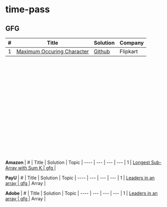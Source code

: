 # time-pass


## GFG

 | #  | Title | Solution | Company |
 ----  | --- | --- | --- |
  1  | <a href="https://practice.geeksforgeeks.org/problems/maximum-occuring-character-1587115620/1">Maximum Occuring Character | <a href="https://github.com/Pritanjan/time-pass/blob/main/String/Maximum%20Occuring%20Character.cpp"> Github | Flipkart

<br><br><br><br><br><br><br><br><br><br><br><br><br><br><br><br><br><br>
 <b> Amazon </b>
 | #  | Title | Solution | Topic |
 ----  | --- | --- | --- |
  1  |   <a href="https://practice.geeksforgeeks.org/problems/longest-sub-array-with-sum-k0809/1"> Longest Sub-Array with Sum K  | <a href="https://www.geeksforgeeks.org/longest-sub-array-sum-k/"> gfg  </a> |
  
  
  <b> PayU </b>
  | #  | Title | Solution | Topic |
  ----  | --- | --- | --- |
  1  |   <a href="https://practice.geeksforgeeks.org/problems/leaders-in-an-array-1587115620/1"> Leaders in an array  | <a href="https://www.geeksforgeeks.org/leaders-in-an-array/"> gfg  </a> | Array |
  
  
  <b> Adobe </b>
| #  | Title | Solution | Topic |
  ----  | --- | --- | --- |
  1  |   <a href="https://practice.geeksforgeeks.org/problems/leaders-in-an-array-1587115620/1"> Leaders in an array  | <a href="https://www.geeksforgeeks.org/leaders-in-an-array/"> gfg  </a> | Array |
